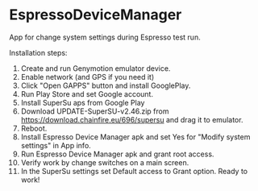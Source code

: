 # EspressoDeviceManager
App for change system settings during Espresso test run.

Installation steps:
1. Create and run Genymotion emulator device.
2. Enable network (and GPS if you need it)
3. Click "Open GAPPS" button and install GooglePlay.
4. Run Play Store and set Google account.
5. Install SuperSu aps from Google Play
6. Download UPDATE-SuperSU-v2.46.zip from https://download.chainfire.eu/696/supersu and drag it to emulator.
7. Reboot.
8. Install Espresso Device Manager apk and set Yes for "Modify system settings" in App info.
9. Run Espresso Device Manager apk and grant root access.
10. Verify work by change switches on a main screen.
11. In the SuperSu settings set Default access to Grant option.
Ready to work!